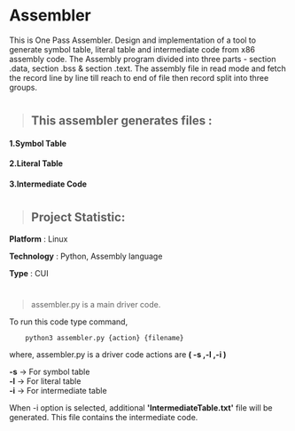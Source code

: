 # Assembler
 
This is One Pass Assembler. Design and implementation of a tool to generate symbol table, literal table and intermediate code from x86 assembly code.
The Assembly program divided into three parts - section .data, section .bss & section .text. 
The assembly file in read mode and fetch the record line by line till reach to end of file then record split into three groups.
 
#
 
>## This assembler generates files : 
#### 1.Symbol Table
#### 2.Literal Table
#### 3.Intermediate Code
 
#

>## Project Statistic:

**Platform** : Linux

**Technology** : Python, Assembly language

**Type** : CUI

#

> assembler.py is a main driver code. 
  
  To run this code type command,

        python3 assembler.py {action} {filename}


where, assembler.py is a driver code actions are **( -s ,-l ,-i )** 

**-s** -> For symbol table   
**-l** -> For literal table    
**-i** -> For intermediate table 

When -i option is selected, 
additional **'IntermediateTable.txt'** file will be generated. 
This file contains the intermediate code.

#
